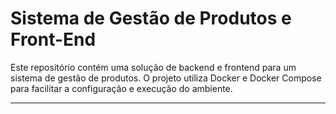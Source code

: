 # Sistema de Gestão de Produtos e Front-End

Este repositório contém uma solução de backend e frontend para um sistema de gestão de produtos. O projeto utiliza Docker e Docker Compose para facilitar a configuração e execução do ambiente.

---
